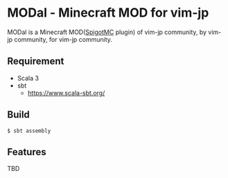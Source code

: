 # MODal - Minecraft MOD for vim-jp

MODal is a Minecraft MOD([SpigotMC](https://hub.spigotmc.org/) plugin) of vim-jp community, by vim-jp community, for vim-jp community.


## Requirement

- Scala 3
- sbt
  - https://www.scala-sbt.org/


## Build

```
$ sbt assembly
```


## Features

TBD
